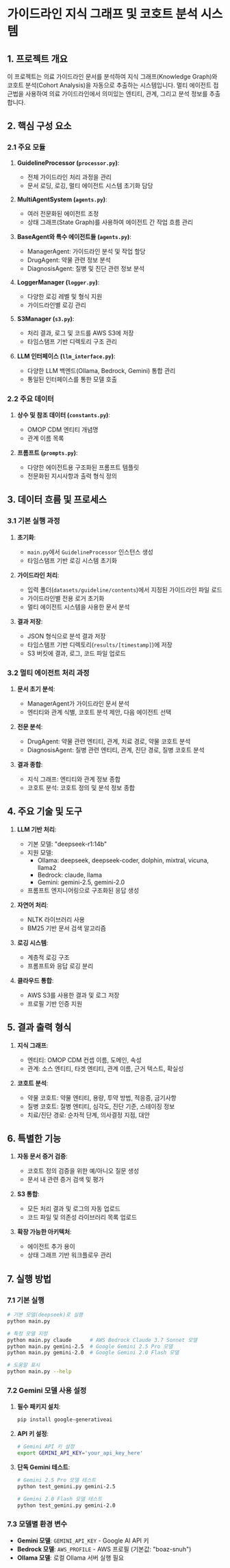 # 가이드라인 지식 그래프 및 코호트 분석 시스템

## 1. 프로젝트 개요

이 프로젝트는 의료 가이드라인 문서를 분석하여 지식 그래프(Knowledge Graph)와 코호트 분석(Cohort Analysis)을 자동으로 추출하는 시스템입니다. 멀티 에이전트 접근법을 사용하여 의료 가이드라인에서 의미있는 엔티티, 관계, 그리고 분석 정보를 추출합니다.

## 2. 핵심 구성 요소

### 2.1 주요 모듈

1. **GuidelineProcessor (`processor.py`)**:
   - 전체 가이드라인 처리 과정을 관리
   - 문서 로딩, 로깅, 멀티 에이전트 시스템 초기화 담당

2. **MultiAgentSystem (`agents.py`)**:
   - 여러 전문화된 에이전트 조정
   - 상태 그래프(State Graph)를 사용하여 에이전트 간 작업 흐름 관리

3. **BaseAgent와 특수 에이전트들 (`agents.py`)**:
   - ManagerAgent: 가이드라인 분석 및 작업 할당
   - DrugAgent: 약물 관련 정보 분석
   - DiagnosisAgent: 질병 및 진단 관련 정보 분석

4. **LoggerManager (`logger.py`)**:
   - 다양한 로깅 레벨 및 형식 지원
   - 가이드라인별 로깅 관리

5. **S3Manager (`s3.py`)**:
   - 처리 결과, 로그 및 코드를 AWS S3에 저장
   - 타임스탬프 기반 디렉토리 구조 관리

6. **LLM 인터페이스 (`llm_interface.py`)**:
   - 다양한 LLM 백엔드(Ollama, Bedrock, Gemini) 통합 관리
   - 통일된 인터페이스를 통한 모델 호출

### 2.2 주요 데이터

1. **상수 및 참조 데이터 (`constants.py`)**:
   - OMOP CDM 엔티티 개념명
   - 관계 이름 목록

2. **프롬프트 (`prompts.py`)**:
   - 다양한 에이전트용 구조화된 프롬프트 템플릿
   - 전문화된 지시사항과 출력 형식 정의

## 3. 데이터 흐름 및 프로세스

### 3.1 기본 실행 과정

1. **초기화**:
   - `main.py`에서 `GuidelineProcessor` 인스턴스 생성
   - 타임스탬프 기반 로깅 시스템 초기화

2. **가이드라인 처리**:
   - 입력 폴더(`datasets/guideline/contents`)에서 지정된 가이드라인 파일 로드
   - 가이드라인별 전용 로거 초기화
   - 멀티 에이전트 시스템을 사용한 문서 분석

3. **결과 저장**:
   - JSON 형식으로 분석 결과 저장
   - 타임스탬프 기반 디렉토리(`results/[timestamp]`)에 저장
   - S3 버킷에 결과, 로그, 코드 파일 업로드

### 3.2 멀티 에이전트 처리 과정

1. **문서 초기 분석**:
   - ManagerAgent가 가이드라인 문서 분석
   - 엔티티와 관계 식별, 코호트 분석 제안, 다음 에이전트 선택

2. **전문 분석**:
   - DrugAgent: 약물 관련 엔티티, 관계, 치료 경로, 약물 코호트 분석
   - DiagnosisAgent: 질병 관련 엔티티, 관계, 진단 경로, 질병 코호트 분석

3. **결과 종합**:
   - 지식 그래프: 엔티티와 관계 정보 종합
   - 코호트 분석: 코호트 정의 및 분석 정보 종합

## 4. 주요 기술 및 도구

1. **LLM 기반 처리**:
   - 기본 모델: "deepseek-r1:14b"
   - 지원 모델:
     - Ollama: deepseek, deepseek-coder, dolphin, mixtral, vicuna, llama2
     - Bedrock: claude, llama
     - Gemini: gemini-2.5, gemini-2.0
   - 프롬프트 엔지니어링으로 구조화된 응답 생성

2. **자연어 처리**:
   - NLTK 라이브러리 사용
   - BM25 기반 문서 검색 알고리즘

3. **로깅 시스템**:
   - 계층적 로깅 구조
   - 프롬프트와 응답 로깅 분리

4. **클라우드 통합**:
   - AWS S3를 사용한 결과 및 로그 저장
   - 프로필 기반 인증 지원

## 5. 결과 출력 형식

1. **지식 그래프**:
   - 엔티티: OMOP CDM 컨셉 이름, 도메인, 속성
   - 관계: 소스 엔티티, 타겟 엔티티, 관계 이름, 근거 텍스트, 확실성

2. **코호트 분석**:
   - 약물 코호트: 약물 엔티티, 용량, 투약 방법, 적응증, 금기사항
   - 질병 코호트: 질병 엔티티, 심각도, 진단 기준, 스테이징 정보
   - 치료/진단 경로: 순차적 단계, 의사결정 지점, 대안

## 6. 특별한 기능

1. **자동 문서 증거 검증**:
   - 코호트 정의 검증을 위한 예/아니오 질문 생성
   - 문서 내 관련 증거 검색 및 평가

2. **S3 통합**:
   - 모든 처리 결과 및 로그의 자동 업로드
   - 코드 파일 및 의존성 라이브러리 목록 업로드

3. **확장 가능한 아키텍처**:
   - 에이전트 추가 용이
   - 상태 그래프 기반 워크플로우 관리

## 7. 실행 방법

### 7.1 기본 실행

```bash
# 기본 모델(deepseek)로 실행
python main.py

# 특정 모델 지정
python main.py claude      # AWS Bedrock Claude 3.7 Sonnet 모델
python main.py gemini-2.5  # Google Gemini 2.5 Pro 모델
python main.py gemini-2.0  # Google Gemini 2.0 Flash 모델

# 도움말 표시
python main.py --help
```

### 7.2 Gemini 모델 사용 설정

1. **필수 패키지 설치**:
   ```bash
   pip install google-generativeai
   ```

2. **API 키 설정**:
   ```bash
   # Gemini API 키 설정
   export GEMINI_API_KEY='your_api_key_here'
   ```

3. **단독 Gemini 테스트**:
   ```bash
   # Gemini 2.5 Pro 모델 테스트
   python test_gemini.py gemini-2.5
   
   # Gemini 2.0 Flash 모델 테스트
   python test_gemini.py gemini-2.0
   ```

### 7.3 모델별 환경 변수

- **Gemini 모델**: `GEMINI_API_KEY` - Google AI API 키
- **Bedrock 모델**: `AWS_PROFILE` - AWS 프로필 (기본값: "boaz-snuh")
- **Ollama 모델**: 로컬 Ollama 서버 실행 필요

